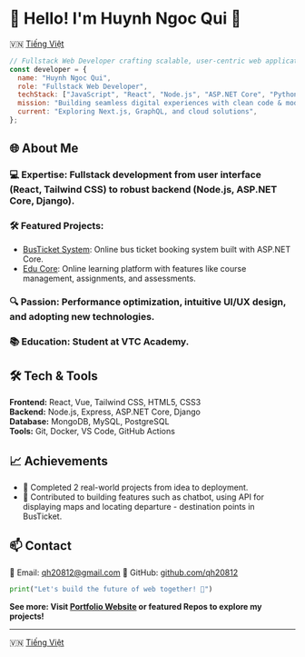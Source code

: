 # 👋 Hello! I'm Huynh Ngoc Qui 🚀

🇻🇳 [Tiếng Việt](./README.md)
```javascript
// Fullstack Web Developer crafting scalable, user-centric web applications
const developer = {
  name: "Huynh Ngoc Qui",
  role: "Fullstack Web Developer",
  techStack: ["JavaScript", "React", "Node.js", "ASP.NET Core", "Python", "Tailwind CSS", "MongoDB", "SQL"],
  mission: "Building seamless digital experiences with clean code & modern design 🌟",
  current: "Exploring Next.js, GraphQL, and cloud solutions",
};
```

## 🌐 About Me

### 💻 Expertise: Fullstack development from user interface (React, Tailwind CSS) to robust backend (Node.js, ASP.NET Core, Django).
### 🛠️ Featured Projects:
* [BusTicket System](https://github.com/qh20812/BusTicket.git): Online bus ticket booking system built with ASP.NET Core.
* [Edu Core](https://github.com/qh20812/Edu_Core.git): Online learning platform with features like course management, assignments, and assessments.
### 🔍 Passion: Performance optimization, intuitive UI/UX design, and adopting new technologies.
### 📚 Education: Student at VTC Academy.

## 🛠️ Tech & Tools
**Frontend:** React, Vue, Tailwind CSS, HTML5, CSS3  
**Backend:** Node.js, Express, ASP.NET Core, Django  
**Database:** MongoDB, MySQL, PostgreSQL  
**Tools:** Git, Docker, VS Code, GitHub Actions

## 📈 Achievements

* 🚀 Completed 2 real-world projects from idea to deployment.
* 🌟 Contributed to building features such as chatbot, using API for displaying maps and locating departure - destination points in BusTicket.

## 📫 Contact

📧 Email: [qh20812@gmail.com](mailto:qh20812@gmail.com)
🐙 GitHub: [github.com/qh20812](https://github.com/qh20812)

```python
print("Let's build the future of web together! 🚧")
```

**See more: Visit [Portfolio Website](https://qh20812.github.io/qh20812) or featured Repos to explore my projects!**

---

🇻🇳 [Tiếng Việt](./README.md)
